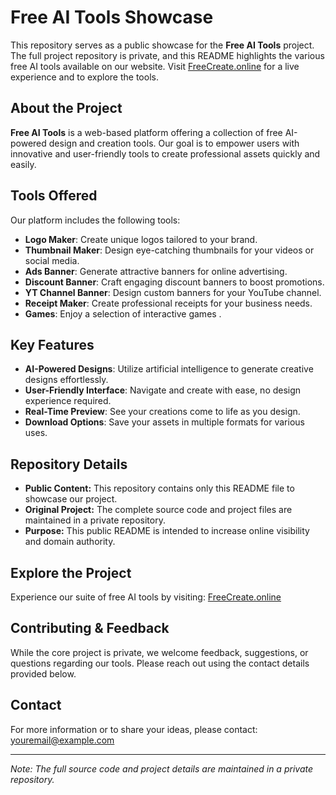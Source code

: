 # Free AI Tools Showcase

This repository serves as a public showcase for the **Free AI Tools** project. The full project repository is private, and this README highlights the various free AI tools available on our website. Visit [FreeCreate.online](https://freecreate.online/) for a live experience and to explore the tools.

## About the Project

**Free AI Tools** is a web-based platform offering a collection of free AI-powered design and creation tools. Our goal is to empower users with innovative and user-friendly tools to create professional assets quickly and easily.

## Tools Offered

Our platform includes the following tools:

- **Logo Maker**: Create unique logos tailored to your brand.
- **Thumbnail Maker**: Design eye-catching thumbnails for your videos or social media.
- **Ads Banner**: Generate attractive banners for online advertising.
- **Discount Banner**: Craft engaging discount banners to boost promotions.
- **YT Channel Banner**: Design custom banners for your YouTube channel.
- **Receipt Maker**: Create professional receipts for your business needs.
- **Games**: Enjoy a selection of interactive games .

## Key Features

- **AI-Powered Designs**: Utilize artificial intelligence to generate creative designs effortlessly.
- **User-Friendly Interface**: Navigate and create with ease, no design experience required.
- **Real-Time Preview**: See your creations come to life as you design.
- **Download Options**: Save your assets in multiple formats for various uses.

## Repository Details

- **Public Content:** This repository contains only this README file to showcase our project.
- **Original Project:** The complete source code and project files are maintained in a private repository.
- **Purpose:** This public README is intended to increase online visibility and domain authority.

## Explore the Project

Experience our suite of free AI tools by visiting:
[FreeCreate.online](https://freecreate.online/)

## Contributing & Feedback

While the core project is private, we welcome feedback, suggestions, or questions regarding our tools. Please reach out using the contact details provided below.

## Contact

For more information or to share your ideas, please contact:  
[youremail@example.com](mailto:youremail@example.com)

---

*Note: The full source code and project details are maintained in a private repository.*
